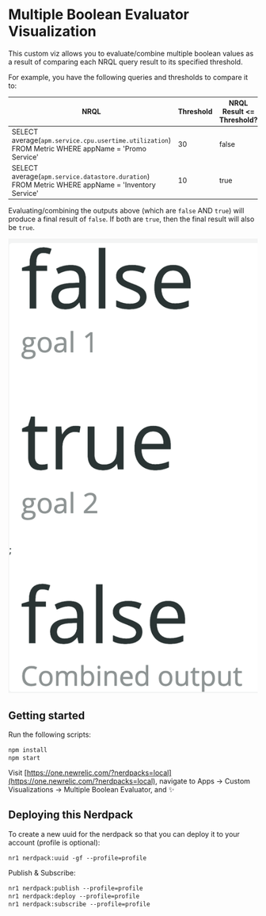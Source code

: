 # Multiple Boolean Evaluator Visualization

This custom viz allows you to evaluate/combine multiple boolean values as a result of comparing each NRQL query result to its specified threshold.

For example, you have the following queries and thresholds to compare it to:

| NRQL                            | Threshold     | NRQL Result <= Threshold?   |
| ------------------------------- | ------------- | ----------------------------|
| SELECT average(`apm.service.cpu.usertime.utilization`) FROM Metric WHERE appName = 'Promo Service'                          | 30            | false                       |
| SELECT average(`apm.service.datastore.duration`) FROM Metric WHERE appName = 'Inventory Service'                          | 10            | true                        |

Evaluating/combining the outputs above (which are `false` AND `true`) will produce a final result of `false`. If both are `true`, then the final result will also be `true`.

![Sample output](sample.png)

## Getting started

Run the following scripts:

```
npm install
npm start
```

Visit [https://one.newrelic.com/?nerdpacks=local](https://one.newrelic.com/?nerdpacks=local), navigate to Apps -> Custom Visualizations -> Multiple Boolean Evaluator, and :sparkles:

## Deploying this Nerdpack
To create a new uuid for the nerdpack so that you can deploy it to your account (profile is optional):

```
nr1 nerdpack:uuid -gf --profile=profile
```

Publish & Subscribe:

```
nr1 nerdpack:publish --profile=profile
nr1 nerdpack:deploy --profile=profile
nr1 nerdpack:subscribe --profile=profile
```
